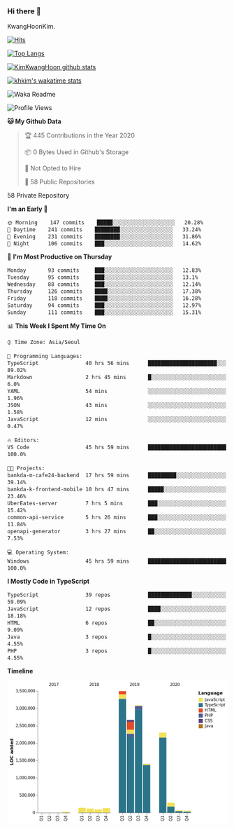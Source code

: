 ### Hi there 👋

KwangHoonKim.

[![Hits](https://hits.seeyoufarm.com/api/count/incr/badge.svg?url=https%3A%2F%2Fgithub.com%2Frhkdgns95)](https://hits.seeyoufarm.com)  

[![Top Langs](https://github-readme-stats.vercel.app/api/top-langs/?username=rhkdgns95&layout=compact)](https://github.com/anuraghazra/github-readme-stats)   

[![KimKwangHoon github stats](https://github-readme-stats.vercel.app/api?username=rhkdgns95&show_icons=true)](https://github.com/anuraghazra/github-readme-stats)  

[![khkim's wakatime stats](https://github-readme-stats.vercel.app/api/wakatime?username=rhkdgns95)](https://github.com/anuraghazra/github-readme-stats)

<!--
**rhkdgns95/rhkdgns95** is a ✨ _special_ ✨ repository because its `README.md` (this file) appears on your GitHub profile.

Here are some ideas to get you started:

- 🔭 I’m currently working on ...
- 🌱 I’m currently learning ...
- 👯 I’m looking to collaborate on ...
- 🤔 I’m looking for help with ...
- 💬 Ask me about ...
- 📫 How to reach me: ...
- 😄 Pronouns: ...
- ⚡ Fun fact: ...
-->



![Waka Readme](https://github.com/rhkdgns95/rhkdgns95/workflows/Waka%20Readme/badge.svg)
<!--START_SECTION:waka-->
![Profile Views](http://img.shields.io/badge/Profile%20Views-0-blue)

**🐱 My Github Data** 

> 🏆 445 Contributions in the Year 2020
 > 
> 📦 0 Bytes Used in Github's Storage 
 > 
> 🚫 Not Opted to Hire
 > 
> 📜 58 Public Repositories 
 > 
58 Private Repository 
 > 
**I'm an Early 🐤** 

```text
🌞 Morning    147 commits    █████░░░░░░░░░░░░░░░░░░░░   20.28% 
🌆 Daytime    241 commits    ████████░░░░░░░░░░░░░░░░░   33.24% 
🌃 Evening    231 commits    ████████░░░░░░░░░░░░░░░░░   31.86% 
🌙 Night      106 commits    ███░░░░░░░░░░░░░░░░░░░░░░   14.62%

```
📅 **I'm Most Productive on Thursday** 

```text
Monday       93 commits     ███░░░░░░░░░░░░░░░░░░░░░░   12.83% 
Tuesday      95 commits     ███░░░░░░░░░░░░░░░░░░░░░░   13.1% 
Wednesday    88 commits     ███░░░░░░░░░░░░░░░░░░░░░░   12.14% 
Thursday     126 commits    ████░░░░░░░░░░░░░░░░░░░░░   17.38% 
Friday       118 commits    ████░░░░░░░░░░░░░░░░░░░░░   16.28% 
Saturday     94 commits     ███░░░░░░░░░░░░░░░░░░░░░░   12.97% 
Sunday       111 commits    ███░░░░░░░░░░░░░░░░░░░░░░   15.31%

```


📊 **This Week I Spent My Time On** 

```text
⌚︎ Time Zone: Asia/Seoul

💬 Programming Languages: 
TypeScript               40 hrs 56 mins      ██████████████████████░░░   89.02% 
Markdown                 2 hrs 45 mins       █░░░░░░░░░░░░░░░░░░░░░░░░   6.0% 
YAML                     54 mins             ░░░░░░░░░░░░░░░░░░░░░░░░░   1.96% 
JSON                     43 mins             ░░░░░░░░░░░░░░░░░░░░░░░░░   1.58% 
JavaScript               12 mins             ░░░░░░░░░░░░░░░░░░░░░░░░░   0.47%

🔥 Editors: 
VS Code                  45 hrs 59 mins      █████████████████████████   100.0%

🐱‍💻 Projects: 
bankda-m-cafe24-backend  17 hrs 59 mins      █████████░░░░░░░░░░░░░░░░   39.14% 
bankda-k-frontend-mobile 10 hrs 47 mins      █████░░░░░░░░░░░░░░░░░░░░   23.46% 
UberEates-server         7 hrs 5 mins        ███░░░░░░░░░░░░░░░░░░░░░░   15.42% 
common-api-service       5 hrs 26 mins       ███░░░░░░░░░░░░░░░░░░░░░░   11.84% 
openapi-generator        3 hrs 27 mins       ██░░░░░░░░░░░░░░░░░░░░░░░   7.53%

💻 Operating System: 
Windows                  45 hrs 59 mins      █████████████████████████   100.0%

```

**I Mostly Code in TypeScript** 

```text
TypeScript               39 repos            ██████████████░░░░░░░░░░░   59.09% 
JavaScript               12 repos            ████░░░░░░░░░░░░░░░░░░░░░   18.18% 
HTML                     6 repos             ██░░░░░░░░░░░░░░░░░░░░░░░   9.09% 
Java                     3 repos             █░░░░░░░░░░░░░░░░░░░░░░░░   4.55% 
PHP                      3 repos             █░░░░░░░░░░░░░░░░░░░░░░░░   4.55%

```


**Timeline**

![Chart not found](https://raw.githubusercontent.com/rhkdgns95/rhkdgns95/master/charts/bar_graph.png) 


<!--END_SECTION:waka-->
